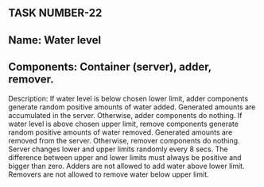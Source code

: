 TASK NUMBER-22
-----
 Name:	Water level	
 --------
 Components:	Container (server), adder, remover.
 -----------
 Description:	If water level is below chosen lower limit, adder components generate random positive amounts of water added. Generated amounts are accumulated in the server. Otherwise, adder components do nothing. If water level is above chosen upper limit, remove components generate random positive amounts of water removed. Generated amounts are removed from the server. Otherwise, remover components do nothing. Server changes lower and upper limits randomly every 8 secs. The difference between upper and lower limits must always be positive and bigger than zero. Adders are not allowed to add water above lower limit. Removers are not allowed to remove water below upper limit.
